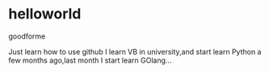 # helloworld
goodforme

Just learn how to use github
I learn VB in university,and start learn Python a few months ago,last month I start learn GOlang...
